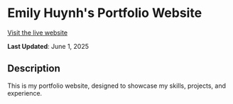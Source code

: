 # Emily Huynh's Portfolio Website
[Visit the live website](https://emihuy.github.io/)

**Last Updated**: June 1, 2025

## Description
This is my portfolio website, designed to showcase my skills, projects, and experience.
